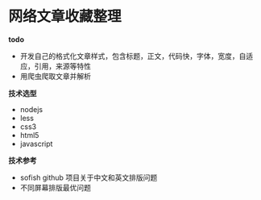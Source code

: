 网络文章收藏整理
===================


**todo**

- 开发自己的格式化文章样式，包含标题，正文，代码快，字体，宽度，自适应，引用，来源等特性
- 用爬虫爬取文章并解析


**技术选型**

- nodejs
- less
- css3
- html5
- javascript


**技术参考**

- sofish github 项目关于中文和英文排版问题
- 不同屏幕排版最优问题
